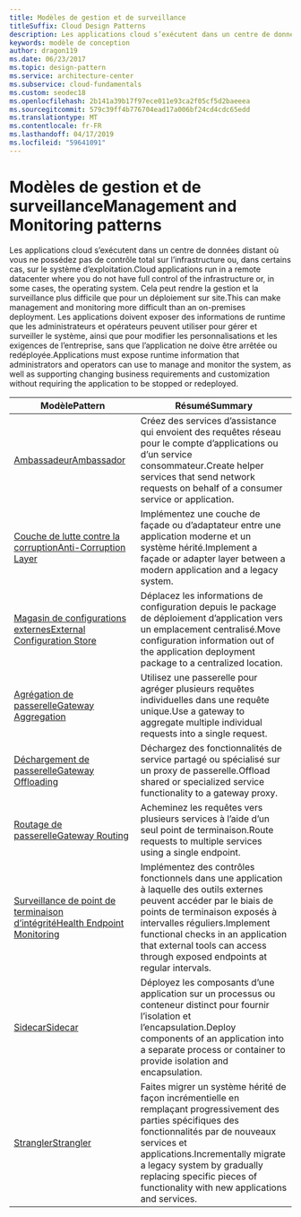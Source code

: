 ```yaml
---
title: Modèles de gestion et de surveillance
titleSuffix: Cloud Design Patterns
description: Les applications cloud s’exécutent dans un centre de données distant où vous ne possédez pas de contrôle total sur l’infrastructure ou, dans certains cas, sur le système d’exploitation. Cela peut rendre la gestion et la surveillance plus difficile que pour un déploiement sur site. Les applications doivent exposer des informations de runtime que les administrateurs et opérateurs peuvent utiliser pour gérer et surveiller le système, ainsi que pour modifier les personnalisations et les exigences de l’entreprise, sans que l’application ne doive être arrêtée ou redéployée.
keywords: modèle de conception
author: dragon119
ms.date: 06/23/2017
ms.topic: design-pattern
ms.service: architecture-center
ms.subservice: cloud-fundamentals
ms.custom: seodec18
ms.openlocfilehash: 2b141a39b17f97ece011e93ca2f05cf5d2baeeea
ms.sourcegitcommit: 579c39ff4b776704ead17a006bf24cd4cdc65edd
ms.translationtype: MT
ms.contentlocale: fr-FR
ms.lasthandoff: 04/17/2019
ms.locfileid: "59641091"
---
```

# <a name="management-and-monitoring-patterns"></a><span data-ttu-id="1ab4e-106">Modèles de gestion et de surveillance</span><span class="sxs-lookup"><span data-stu-id="1ab4e-106">Management and Monitoring patterns</span></span>

<span data-ttu-id="1ab4e-107">Les applications cloud s’exécutent dans un centre de données distant où vous ne possédez pas de contrôle total sur l’infrastructure ou, dans certains cas, sur le système d’exploitation.</span><span class="sxs-lookup"><span data-stu-id="1ab4e-107">Cloud applications run in a remote datacenter where you do not have full control of the infrastructure or, in some cases, the operating system.</span></span> <span data-ttu-id="1ab4e-108">Cela peut rendre la gestion et la surveillance plus difficile que pour un déploiement sur site.</span><span class="sxs-lookup"><span data-stu-id="1ab4e-108">This can make management and monitoring more difficult than an on-premises deployment.</span></span> <span data-ttu-id="1ab4e-109">Les applications doivent exposer des informations de runtime que les administrateurs et opérateurs peuvent utiliser pour gérer et surveiller le système, ainsi que pour modifier les personnalisations et les exigences de l’entreprise, sans que l’application ne doive être arrêtée ou redéployée.</span><span class="sxs-lookup"><span data-stu-id="1ab4e-109">Applications must expose runtime information that administrators and operators can use to manage and monitor the system, as well as supporting changing business requirements and customization without requiring the application to be stopped or redeployed.</span></span>

|                              <span data-ttu-id="1ab4e-110">Modèle</span><span class="sxs-lookup"><span data-stu-id="1ab4e-110">Pattern</span></span>                               |                                                              <span data-ttu-id="1ab4e-111">Résumé</span><span class="sxs-lookup"><span data-stu-id="1ab4e-111">Summary</span></span>                                                              |
|--------------------------------------------------------------------|-----------------------------------------------------------------------------------------------------------------------------------|
|                   [<span data-ttu-id="1ab4e-112">Ambassadeur</span><span class="sxs-lookup"><span data-stu-id="1ab4e-112">Ambassador</span></span>](../ambassador.md)                   |                 <span data-ttu-id="1ab4e-113">Créez des services d’assistance qui envoient des requêtes réseau pour le compte d’applications ou d’un service consommateur.</span><span class="sxs-lookup"><span data-stu-id="1ab4e-113">Create helper services that send network requests on behalf of a consumer service or application.</span></span>                 |
|        [<span data-ttu-id="1ab4e-114">Couche de lutte contre la corruption</span><span class="sxs-lookup"><span data-stu-id="1ab4e-114">Anti-Corruption Layer</span></span>](../anti-corruption-layer.md)        |                       <span data-ttu-id="1ab4e-115">Implémentez une couche de façade ou d’adaptateur entre une application moderne et un système hérité.</span><span class="sxs-lookup"><span data-stu-id="1ab4e-115">Implement a façade or adapter layer between a modern application and a legacy system.</span></span>                       |
| [<span data-ttu-id="1ab4e-116">Magasin de configurations externes</span><span class="sxs-lookup"><span data-stu-id="1ab4e-116">External Configuration Store</span></span>](../external-configuration-store.md) |                <span data-ttu-id="1ab4e-117">Déplacez les informations de configuration depuis le package de déploiement d’application vers un emplacement centralisé.</span><span class="sxs-lookup"><span data-stu-id="1ab4e-117">Move configuration information out of the application deployment package to a centralized location.</span></span>                |
|          [<span data-ttu-id="1ab4e-118">Agrégation de passerelle</span><span class="sxs-lookup"><span data-stu-id="1ab4e-118">Gateway Aggregation</span></span>](../gateway-aggregation.md)          |                          <span data-ttu-id="1ab4e-119">Utilisez une passerelle pour agréger plusieurs requêtes individuelles dans une requête unique.</span><span class="sxs-lookup"><span data-stu-id="1ab4e-119">Use a gateway to aggregate multiple individual requests into a single request.</span></span>                           |
|           [<span data-ttu-id="1ab4e-120">Déchargement de passerelle</span><span class="sxs-lookup"><span data-stu-id="1ab4e-120">Gateway Offloading</span></span>](../gateway-offloading.md)           |                              <span data-ttu-id="1ab4e-121">Déchargez des fonctionnalités de service partagé ou spécialisé sur un proxy de passerelle.</span><span class="sxs-lookup"><span data-stu-id="1ab4e-121">Offload shared or specialized service functionality to a gateway proxy.</span></span>                              |
|              [<span data-ttu-id="1ab4e-122">Routage de passerelle</span><span class="sxs-lookup"><span data-stu-id="1ab4e-122">Gateway Routing</span></span>](../gateway-routing.md)              |                                   <span data-ttu-id="1ab4e-123">Acheminez les requêtes vers plusieurs services à l’aide d’un seul point de terminaison.</span><span class="sxs-lookup"><span data-stu-id="1ab4e-123">Route requests to multiple services using a single endpoint.</span></span>                                    |
|   [<span data-ttu-id="1ab4e-124">Surveillance de point de terminaison d’intégrité</span><span class="sxs-lookup"><span data-stu-id="1ab4e-124">Health Endpoint Monitoring</span></span>](../health-endpoint-monitoring.md)   |   <span data-ttu-id="1ab4e-125">Implémentez des contrôles fonctionnels dans une application à laquelle des outils externes peuvent accéder par le biais de points de terminaison exposés à intervalles réguliers.</span><span class="sxs-lookup"><span data-stu-id="1ab4e-125">Implement functional checks in an application that external tools can access through exposed endpoints at regular intervals.</span></span>    |
|                      [<span data-ttu-id="1ab4e-126">Sidecar</span><span class="sxs-lookup"><span data-stu-id="1ab4e-126">Sidecar</span></span>](../sidecar.md)                      |         <span data-ttu-id="1ab4e-127">Déployez les composants d’une application sur un processus ou conteneur distinct pour fournir l’isolation et l’encapsulation.</span><span class="sxs-lookup"><span data-stu-id="1ab4e-127">Deploy components of an application into a separate process or container to provide isolation and encapsulation.</span></span>          |
|                    [<span data-ttu-id="1ab4e-128">Strangler</span><span class="sxs-lookup"><span data-stu-id="1ab4e-128">Strangler</span></span>](../strangler.md)                    | <span data-ttu-id="1ab4e-129">Faites migrer un système hérité de façon incrémentielle en remplaçant progressivement des parties spécifiques des fonctionnalités par de nouveaux services et applications.</span><span class="sxs-lookup"><span data-stu-id="1ab4e-129">Incrementally migrate a legacy system by gradually replacing specific pieces of functionality with new applications and services.</span></span> |
